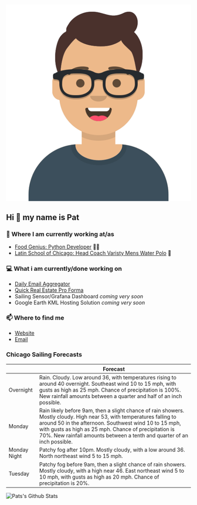 [![Social banner for p-j-falconer](https://raw.githubusercontent.com/P-J-FALCONER/P-J-FALCONER/master/assets/avataaars.svg)](https://patfalconer.com/)
## Hi :wave: my name is Pat

### 💼 Where I am currently working at/as
- [Food Genius: Python Developer](https://getfoodgenius.com/) 🍔🐍
- [Latin School of Chicago: Head Coach Varisty Mens Water Polo](https://www.latinschool.org/) 🤽


### 💻 What i am currently/done working on
 - [Daily Email Aggregator](https://github.com/P-J-FALCONER/dott_daily_mail)
 - [Quick Real Estate Pro Forma](https://github.com/P-J-FALCONER/henry)
 - Sailing Sensor/Grafana Dashboard *coming very soon*
 - Google Earth KML Hosting Solution *coming very soon*

### 📫 Where to find me
 - [Website](https://patfalconer.com/)
 - [Email](mailto:patrick.j.falconer@gmail.com)


### Chicago Sailing Forecasts
|   | Forecast  |
|---|---|
| Overnight | Rain. Cloudy. Low around 36, with temperatures rising to around 40 overnight. Southeast wind 10 to 15 mph, with gusts as high as 25 mph. Chance of precipitation is 100%. New rainfall amounts between a quarter and half of an inch possible. |
| Monday | Rain likely before 9am, then a slight chance of rain showers. Mostly cloudy. High near 53, with temperatures falling to around 50 in the afternoon. Southwest wind 10 to 15 mph, with gusts as high as 25 mph. Chance of precipitation is 70%. New rainfall amounts between a tenth and quarter of an inch possible. |
| Monday Night | Patchy fog after 10pm. Mostly cloudy, with a low around 36. North northeast wind 5 to 15 mph. |
| Tuesday | Patchy fog before 9am, then a slight chance of rain showers. Mostly cloudy, with a high near 46. East northeast wind 5 to 10 mph, with gusts as high as 20 mph. Chance of precipitation is 20%. |

![Pats's Github Stats](https://github-readme-stats.vercel.app/api?username=p-j-falconer&show_icons=true&theme=radical)
